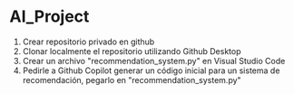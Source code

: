 # AI_Project
1. Crear repositorio privado en github
2. Clonar localmente el repositorio utilizando Github Desktop
3. Crear un archivo "recommendation_system.py" en Visual Studio Code
4. Pedirle a Github Copilot generar un código inicial para un sistema de recomendación, pegarlo en "recommendation_system.py"